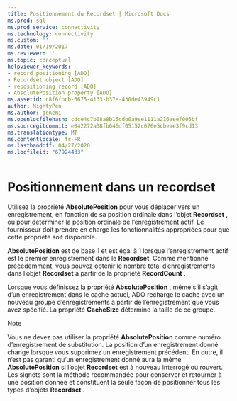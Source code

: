 ```yaml
---
title: Positionnement du Recordset | Microsoft Docs
ms.prod: sql
ms.prod_service: connectivity
ms.technology: connectivity
ms.custom: ''
ms.date: 01/19/2017
ms.reviewer: ''
ms.topic: conceptual
helpviewer_keywords:
- record positioning [ADO]
- Recordset object [ADO]
- repositioning record [ADO]
- AbsolutePosition property [ADO]
ms.assetid: c8f6fbcb-6675-4133-b37e-430de43949c1
author: MightyPen
ms.author: genemi
ms.openlocfilehash: cdce4c7b08a8b15cdb0a9ee1111a216aeef005bf
ms.sourcegitcommit: e042272a38fb646df05152c676e5cbeae3f9cd13
ms.translationtype: MT
ms.contentlocale: fr-FR
ms.lasthandoff: 04/27/2020
ms.locfileid: "67924433"
---
```

# <a name="recordset-positioning"></a>Positionnement dans un recordset
Utilisez la propriété **AbsolutePosition** pour vous déplacer vers un enregistrement, en fonction de sa position ordinale dans l’objet **Recordset** , ou pour déterminer la position ordinale de l’enregistrement actif. Le fournisseur doit prendre en charge les fonctionnalités appropriées pour que cette propriété soit disponible.  
  
 **AbsolutePosition** est de base 1 et est égal à 1 lorsque l’enregistrement actif est le premier enregistrement dans le **Recordset**. Comme mentionné précédemment, vous pouvez obtenir le nombre total d’enregistrements dans l’objet **Recordset** à partir de la propriété **RecordCount** .  
  
 Lorsque vous définissez la propriété **AbsolutePosition** , même s’il s’agit d’un enregistrement dans le cache actuel, ADO recharge le cache avec un nouveau groupe d’enregistrements à partir de l’enregistrement que vous avez spécifié. La propriété **CacheSize** détermine la taille de ce groupe.  
  
> [!NOTE]
>  Vous ne devez pas utiliser la propriété **AbsolutePosition** comme numéro d’enregistrement de substitution. La position d’un enregistrement donné change lorsque vous supprimez un enregistrement précédent. En outre, il n’est pas garanti qu’un enregistrement donné aura la même **AbsolutePosition** si l’objet **Recordset** est à nouveau interrogé ou rouvert. Les signets sont la méthode recommandée pour conserver et retourner à une position donnée et constituent la seule façon de positionner tous les types d’objets **Recordset** .
